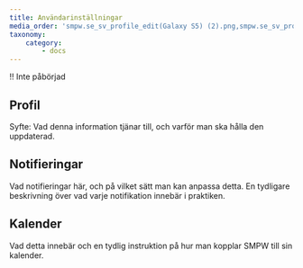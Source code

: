 ```yaml
---
title: Användarinställningar
media_order: 'smpw.se_sv_profile_edit(Galaxy S5) (2).png,smpw.se_sv_profile_edit(Galaxy S5) (1).png,smpw.se_sv_profile_edit(Galaxy S5).png'
taxonomy:
    category:
        - docs
---
```


!! Inte påbörjad

## Profil

Syfte: Vad denna information tjänar till, och varför man ska hålla den uppdaterad.

## Notifieringar
Vad notifieringar här, och på vilket sätt man kan anpassa detta. En tydligare beskrivning över vad varje notifikation innebär i praktiken.

## Kalender
Vad detta innebär och en tydlig instruktion på hur man kopplar SMPW till sin kalender.